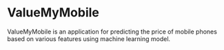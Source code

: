 # ValueMyMobile
ValueMyMobile is an application for predicting the price of mobile phones based on various features using machine learning model.
